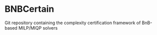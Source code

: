 # BNBCertain
Git repository containing the complexity certification framework of BnB-based MILP/MIQP solvers

